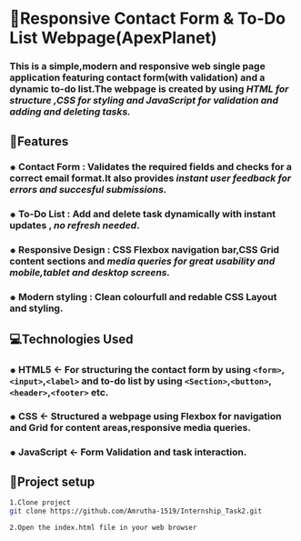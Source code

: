 # 📌Responsive Contact Form & To-Do List Webpage(ApexPlanet)


### This is a simple,modern and responsive web single page application featuring contact form(with validation) and a dynamic to-do list.The webpage is created by using ***HTML for structure ,CSS for styling and JavaScript for validation and adding and deleting tasks.***


## 🚀Features

### ⁕ Contact Form : Validates the required fields and checks for a correct email format.It also provides ***instant user feedback for errors and succesful submissions.***
### ⁕ To-Do List : Add and delete task dynamically with instant updates , *no refresh needed*.
### ⁕ Responsive Design : CSS Flexbox navigation bar,CSS Grid content sections and ***media queries for great usability and mobile,tablet and desktop screens.***
### ⁕ Modern styling : Clean colourfull and redable CSS Layout and styling.


## 💻Technologies Used

### ⁕ HTML5 <- For structuring the contact form by using `<form>`,`<input>`,`<label>` and to-do list by using `<Section>`,`<button>`,`<header>`,`<footer>` etc.
### ⁕ CSS <- Structured a webpage using Flexbox for navigation and Grid for content areas,responsive media queries.
### ⁕ JavaScript <- Form Validation and task interaction.

## 🚀Project setup

```bash
1.Clone project
git clone https://github.com/Amrutha-1519/Internship_Task2.git

2.Open the index.html file in your web browser

```
